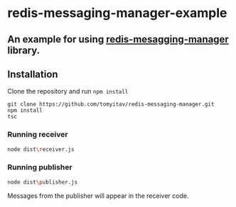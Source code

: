 # redis-messaging-manager-example

## An example for using [redis-mesagging-manager](https://github.com/dotansimha/graphql-code-generator) library.

## Installation

Clone the repository and run `npm install`

```
git clone https://github.com/tomyitav/redis-messaging-manager.git
npm install
tsc
```

### Running receiver

```bash
node dist\receiver.js
```

### Running publisher

```bash
node dist\publisher.js
```

Messages from the publisher will appear in the receiver code.